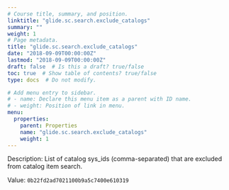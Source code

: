 ```yaml
---
# Course title, summary, and position.
linktitle: "glide.sc.search.exclude_catalogs"
summary: ""
weight: 1
# Page metadata.
title: "glide.sc.search.exclude_catalogs"
date: "2018-09-09T00:00:00Z"
lastmod: "2018-09-09T00:00:00Z"
draft: false  # Is this a draft? true/false
toc: true  # Show table of contents? true/false
type: docs  # Do not modify.

# Add menu entry to sidebar.
# - name: Declare this menu item as a parent with ID name.
# - weight: Position of link in menu.
menu:
  properties:
    parent: Properties
    name: "glide.sc.search.exclude_catalogs"
    weight: 1
---
```


Description: List of catalog sys_ids (comma-separated) that are excluded from catalog item search.


Value: `0b22fd2ad7021100b9a5c7400e610319`